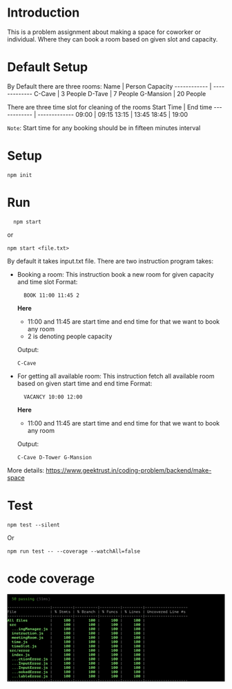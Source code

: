 # Introduction
This is a problem assignment about making a space for coworker or individual. Where they can book a room based on given slot and capacity.

# Default Setup
By Default there are three rooms:
Name | Person Capacity
------------ | -------------
C-Cave  | 3 People
D-Tave  | 7 People
G-Mansion  | 20 People

There are three time slot for cleaning of the rooms
Start Time | End time
------------ | -------------
09:00 | 09:15
13:15 | 13:45
18:45 | 19:00

`Note`: Start time for any booking should be in fifteen minutes interval

# Setup
```
npm init
```

# Run
```
  npm start
```
or
```
npm start <file.txt>
```
By default it takes input.txt file. There are two instruction program takes:
* Booking a room:
  This instruction book a new room for given capacity and time slot
  Format:
    ```
      BOOK 11:00 11:45 2
    ```
    **Here**
    -  11:00 and 11:45 are start time and end time for that we want to book any room
    - 2 is denoting people capacity

  Output:
    ```
    C-Cave
    ```


* For getting all available room:
  This instruction fetch all available room based on given start time and end time
  Format:
    ```
      VACANCY 10:00 12:00
    ```
    **Here**
    -  11:00 and 11:45 are start time and end time for that we want to book any room

  Output:
    ```
    C-Cave D-Tower G-Mansion
    ```

More details: https://www.geektrust.in/coding-problem/backend/make-space

# Test
```
npm test --silent
```
Or
```
npm run test -- --coverage --watchAll=false
```

# code coverage
![](./coverage.png)